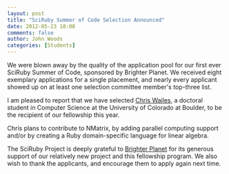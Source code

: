 ```yaml
---
layout: post
title: "SciRuby Summer of Code Selection Announced"
date: 2012-05-23 18:08
comments: false
author: John Woods
categories: [Students]
---
```

We were blown away by the quality of the application pool for our first ever SciRuby Summer of Code, sponsored by Brighter
 Planet. We received eight exemplary applications for a single placement, and nearly every applicant showed up on at least
 one selection committee member's top-three list.

I am pleased to report that we have selected [Chris Wailes](https://github.com/chriswailes), a doctoral student in Computer
 Science at the University of Colorado at Boulder, to be the recipient of our fellowship this year.

Chris plans to contribute to NMatrix, by adding parallel computing support and/or by creating a Ruby domain-specific language for
 linear algebra.

The SciRuby Project is deeply grateful to [Brighter Planet](http://brighterplanet.com) for its generous support of our
 relatively new project and this fellowship program. We also wish to thank the applicants, and encourage them to apply
 again next time.